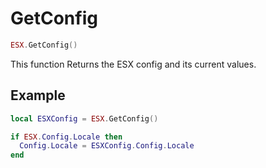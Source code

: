 # GetConfig

```lua
ESX.GetConfig()
```

This function Returns the ESX config and its current values.

## Example

```lua
local ESXConfig = ESX.GetConfig()

if ESX.Config.Locale then 
  Config.Locale = ESXConfig.Config.Locale
end
```
